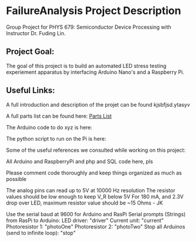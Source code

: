 # FailureAnalysis Project Description
Group Project for PHYS 679: Semiconductor Device Processing with Instructor Dr. Fuding Lin.

## Project Goal:
The goal of this project is to build an automated LED stress testing experiement apparatus by interfacing Arduino Nano's and a Raspberry Pi.

## Useful Links:

A full introduction and description of the projet can be found <here>
  kjsbfjsd.ytasyv

A full parts list can be found here: [Parts List](https://github.com/loganRidings/FailureAnalysis/blob/main/partsList.md#parts-list)
  
The Arduino code to do xyz is here:
  
The python script to run on the Pi is here:

Some of the useful references we consulted while working on this project:



All Arduino and RaspberryPi and php and SQL code here, pls

Please comment code thoroughly and keep things organized as much as possible

The analog pins can read up to 5V at 10000 Hz resolution
The resistor values should be low enough to keep V_R below 5V
For 180 mA, and 2.3V drop over LED, maximum resistor value should be ~15 Ohms - JK

Use the serial baud at 9600 for Arduino and RasPi
Serial prompts (Strings) from RasPi to Arduino:
  LED driver: "driver"
  Current unit: "current"
  Photoresistor 1: "photoOne"
  Photoresistor 2: "photoTwo"
  Stop all Arduinos (send to infinite loop): "stop"
  
